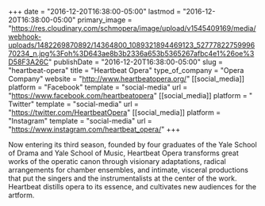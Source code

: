 +++
date = "2016-12-20T16:38:00-05:00"
lastmod = "2016-12-20T16:38:00-05:00"
primary_image = "https://res.cloudinary.com/schmopera/image/upload/v1545409169/media/webhook-uploads/1482269870892/14364800_1089321894469123_5277782275999670234_n.jpg%3Foh%3D643ae8b3b2336a653b5365267afbc4e1%26oe%3D58F3A26C"
publishDate = "2016-12-20T16:38:00-05:00"
slug = "heartbeat-opera"
title = "Heartbeat Opera"
type_of_company = "Opera Company"
website = "http://www.heartbeatopera.org/"
[[social_media]]
platform = "Facebook"
template = "social-media"
url = "https://www.facebook.com/heartbeatopera"
[[social_media]]
platform = " Twitter"
template = "social-media"
url = "https://twitter.com/HeartbeatOpera"
[[social_media]]
platform = "Instagram"
template = "social-media"
url = "https://www.instagram.com/heartbeat_opera/"
+++

Now entering its third season, founded by four graduates of the Yale School of Drama and Yale School of Music, Heartbeat Opera transforms great works of the operatic canon through visionary adaptations, radical arrangements for chamber ensembles, and intimate, visceral productions that put the singers and the instrumentalists at the center of the work. Heartbeat distills opera to its essence, and cultivates new audiences for the artform.
